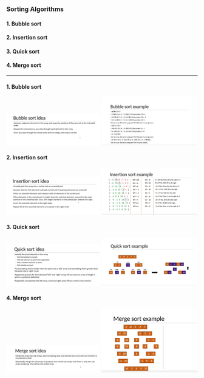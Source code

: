 ### Sorting Algorithms

#### 1. Bubble sort

#### 2. Insertion sort

#### 3. Quick sort

#### 4. Merge sort

<hr>

#### 1. Bubble sort

<img src="./bubble-sort-idea.png" width="49%">
<img src="./bubble-sort.png" width="50%">


#### 2. Insertion sort

<img src="./insertion-sort-idea.png" width="49%">
<img src="./insertion-sort.png" width="50%">

#### 3. Quick sort

<img src="./quick-sort-idea.png" width="49%">
<img src="./quick-sort.png" width="50%">

#### 4. Merge sort

<img src="./merge-sort-idea.png" width="49%">
<img src="./merge-sort.png" width="50%">